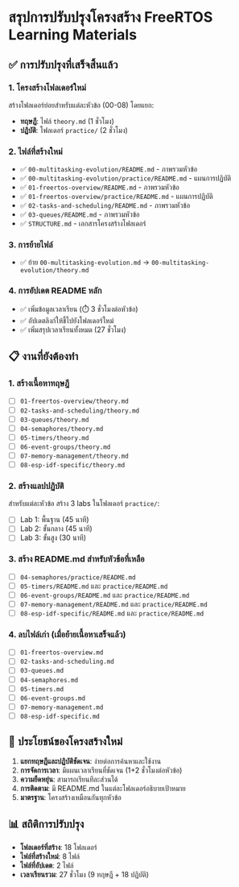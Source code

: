 # สรุปการปรับปรุงโครงสร้าง FreeRTOS Learning Materials

## ✅ การปรับปรุงที่เสร็จสิ้นแล้ว

### 1. โครงสร้างโฟลเดอร์ใหม่
สร้างโฟลเดอร์ย่อยสำหรับแต่ละหัวข้อ (00-08) โดยแยก:
- **ทฤษฎี**: ไฟล์ `theory.md` (1 ชั่วโมง)
- **ปฏิบัติ**: โฟลเดอร์ `practice/` (2 ชั่วโมง)

### 2. ไฟล์ที่สร้างใหม่
- ✅ `00-multitasking-evolution/README.md` - ภาพรวมหัวข้อ
- ✅ `00-multitasking-evolution/practice/README.md` - แผนการปฏิบัติ
- ✅ `01-freertos-overview/README.md` - ภาพรวมหัวข้อ
- ✅ `01-freertos-overview/practice/README.md` - แผนการปฏิบัติ
- ✅ `02-tasks-and-scheduling/README.md` - ภาพรวมหัวข้อ
- ✅ `03-queues/README.md` - ภาพรวมหัวข้อ
- ✅ `STRUCTURE.md` - เอกสารโครงสร้างโฟลเดอร์

### 3. การย้ายไฟล์
- ✅ ย้าย `00-multitasking-evolution.md` → `00-multitasking-evolution/theory.md`

### 4. การอัปเดต README หลัก
- ✅ เพิ่มข้อมูลเวลาเรียน (⏱️ 3 ชั่วโมงต่อหัวข้อ)
- ✅ อัปเดตลิงก์ให้ชี้ไปยังโฟลเดอร์ใหม่
- ✅ เพิ่มสรุปเวลาเรียนทั้งหมด (27 ชั่วโมง)

## 📋 งานที่ยังต้องทำ

### 1. สร้างเนื้อหาทฤษฎี
- [ ] `01-freertos-overview/theory.md`
- [ ] `02-tasks-and-scheduling/theory.md`
- [ ] `03-queues/theory.md`
- [ ] `04-semaphores/theory.md`
- [ ] `05-timers/theory.md`
- [ ] `06-event-groups/theory.md`
- [ ] `07-memory-management/theory.md`
- [ ] `08-esp-idf-specific/theory.md`

### 2. สร้างแลปปฏิบัติ
สำหรับแต่ละหัวข้อ สร้าง 3 labs ในโฟลเดอร์ `practice/`:
- [ ] Lab 1: พื้นฐาน (45 นาที)
- [ ] Lab 2: ขั้นกลาง (45 นาที)  
- [ ] Lab 3: ขั้นสูง (30 นาที)

### 3. สร้าง README.md สำหรับหัวข้อที่เหลือ
- [ ] `04-semaphores/practice/README.md`
- [ ] `05-timers/README.md` และ `practice/README.md`
- [ ] `06-event-groups/README.md` และ `practice/README.md`
- [ ] `07-memory-management/README.md` และ `practice/README.md`
- [ ] `08-esp-idf-specific/README.md` และ `practice/README.md`

### 4. ลบไฟล์เก่า (เมื่อย้ายเนื้อหาเสร็จแล้ว)
- [ ] `01-freertos-overview.md`
- [ ] `02-tasks-and-scheduling.md`
- [ ] `03-queues.md`
- [ ] `04-semaphores.md`
- [ ] `05-timers.md`
- [ ] `06-event-groups.md`
- [ ] `07-memory-management.md`
- [ ] `08-esp-idf-specific.md`

## 🎯 ประโยชน์ของโครงสร้างใหม่

1. **แยกทฤษฎีและปฏิบัติชัดเจน**: ง่ายต่อการค้นหาและใช้งาน
2. **การจัดการเวลา**: มีแผนเวลาเรียนที่ชัดเจน (1+2 ชั่วโมงต่อหัวข้อ)
3. **ความยืดหยุ่น**: สามารถเรียนทีละส่วนได้
4. **การติดตาม**: มี README.md ในแต่ละโฟลเดอร์อธิบายเป้าหมาย
5. **มาตรฐาน**: โครงสร้างเหมือนกันทุกหัวข้อ

## 📊 สถิติการปรับปรุง

- **โฟลเดอร์ที่สร้าง**: 18 โฟลเดอร์
- **ไฟล์ที่สร้างใหม่**: 8 ไฟล์
- **ไฟล์ที่อัปเดต**: 2 ไฟล์
- **เวลาเรียนรวม**: 27 ชั่วโมง (9 ทฤษฎี + 18 ปฏิบัติ)